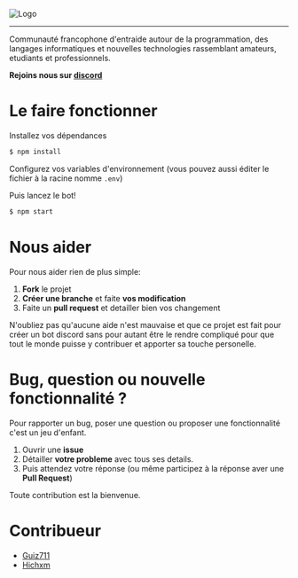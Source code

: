
<p align="center">  
  
  ![Logo](https://cdn.discordapp.com/icons/295219533944324098/ab16e3128fe85ca4af25d36c73608e2c.png)
  
  ----------

  Communauté francophone d'entraide autour de la programmation, des langages informatiques et nouvelles technologies rassemblant amateurs, etudiants et professionnels.
  
  **Rejoins nous sur [discord](https://discord.gg/DqjWcUc)**

</p>

# Le faire fonctionner

Installez vos dépendances
```bash
$ npm install
```

Configurez vos variables d'environnement (vous pouvez aussi éditer le fichier à la racine nomme `.env`)

Puis lancez le bot!
```bash
$ npm start
```

# Nous aider

Pour nous aider rien de plus simple:

 1. **Fork** le projet
 2. **Créer une branche** et faite **vos modification**
 3. Faite un **pull request** et detailler bien vos changement

N'oubliez pas qu'aucune aide n'est mauvaise et que ce projet est fait pour créer un bot discord sans pour autant être le rendre compliqué pour que tout le monde puisse y contribuer et apporter sa touche personelle. 

# Bug, question ou nouvelle fonctionnalité ?

Pour rapporter un bug, poser une question ou proposer une fonctionnalité c'est un jeu d'enfant.

1. Ouvrir une **issue**
2. Détailler **votre probleme** avec tous ses details.
3. Puis attendez votre réponse (ou même participez à la réponse aver une **Pull Request**)

Toute contribution est la bienvenue.

# Contribueur

 - [Guiz711](https://github.com/Guiz711)
 - [Hichxm](https://github.com/hichxm)